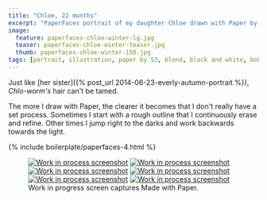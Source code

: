 ```yaml
---
title: "Chloe, 22 months"
excerpt: "PaperFaces portrait of my daughter Chloe drawn with Paper by 53 on an iPad."
image: 
  feature: paperfaces-chloe-winter-lg.jpg
  teaser: paperfaces-chloe-winter-teaser.jpg
  thumb: paperfaces-chloe-winter-150.jpg
tags: [portrait, illustration, paper by 53, blend, black and white, bokeh, twins]
---
```


Just like [her sister]({% post_url 2014-06-23-everly-autumn-portrait %}), *Chlo-worm's* hair can't be tamed.

The more I draw with Paper, the clearer it becomes that I don't really have a set process. Sometimes I start with a rough outline that I continuously erase and refine. Other times I jump right to the darks and work backwards towards the light.

{% include boilerplate/paperfaces-4.html %}

<figure class="third">
  <a href="{{ site.url }}/images/paperfaces-chloe-winter-process-1-lg.jpg"><img src="{{ site.url }}/images/paperfaces-chloe-winter-process-1-600.jpg" alt="Work in process screenshot"></a>
  <a href="{{ site.url }}/images/paperfaces-chloe-winter-process-2-lg.jpg"><img src="{{ site.url }}/images/paperfaces-chloe-winter-process-2-600.jpg" alt="Work in process screenshot"></a>
  <a href="{{ site.url }}/images/paperfaces-chloe-winter-process-3-lg.jpg"><img src="{{ site.url }}/images/paperfaces-chloe-winter-process-3-600.jpg" alt="Work in process screenshot"></a>
  <a href="{{ site.url }}/images/paperfaces-chloe-winter-process-4-lg.jpg"><img src="{{ site.url }}/images/paperfaces-chloe-winter-process-4-600.jpg" alt="Work in process screenshot"></a>
  <a href="{{ site.url }}/images/paperfaces-chloe-winter-process-5-lg.jpg"><img src="{{ site.url }}/images/paperfaces-chloe-winter-process-5-600.jpg" alt="Work in process screenshot"></a>
  <a href="{{ site.url }}/images/paperfaces-chloe-winter-process-6-lg.jpg"><img src="{{ site.url }}/images/paperfaces-chloe-winter-process-6-600.jpg" alt="Work in process screenshot"></a>
  <figcaption>Work in progress screen captures Made with Paper.</figcaption>
</figure>

